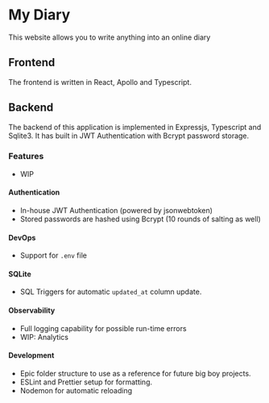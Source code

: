 # My Diary 
This website allows you to write anything into an online diary

## Frontend
The frontend is written in React, Apollo and Typescript.

## Backend 
The backend of this application is implemented in Expressjs, Typescript and Sqlite3. It has built in JWT Authentication with Bcrypt password storage.

### Features 
- WIP

#### Authentication
- In-house JWT Authentication (powered by jsonwebtoken)
- Stored passwords are hashed using Bcrypt (10 rounds of salting as well)

#### DevOps
- Support for `.env` file

#### SQLite
- SQL Triggers for automatic `updated_at` column update.

#### Observability
- Full logging capability for possible run-time errors
- WIP: Analytics

#### Development
- Epic folder structure to use as a reference for future big boy projects.
- ESLint and Prettier setup for formatting.
- Nodemon for automatic reloading